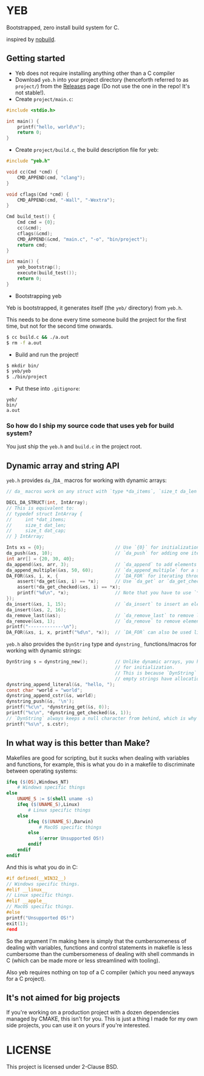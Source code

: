 # YEB

Bootstrapped, zero install build system for C.

inspired by [nobuild](https://github.com/tsoding/nobuild?tab=readme-ov-file).

## Getting started

- Yeb does not require installing anything other than a C compiler
- Download `yeb.h` into your project directory (henceforth referred to as `project/`) from the
[Releases](https://github.com/leslie255/yeb/releases) page (Do not use the one in the repo! It's not stable!).
- Create `project/main.c`:
```c
#include <stdio.h>

int main() {
    printf("hello, world\n");
    return 0;
}
```

- Create `project/build.c`, the build description file for yeb:
```c
#include "yeb.h"

void cc(Cmd *cmd) {
    CMD_APPEND(cmd, "clang");
}

void cflags(Cmd *cmd) {
    CMD_APPEND(cmd, "-Wall", "-Wextra");
}

Cmd build_test() {
    Cmd cmd = {0};
    cc(&cmd);
    cflags(&cmd);
    CMD_APPEND(&cmd, "main.c", "-o", "bin/project");
    return cmd;
}

int main() {
    yeb_bootstrap();
    execute(build_test());
    return 0;
}
```

- Bootstrapping yeb

Yeb is bootstrapped, it generates itself (the `yeb/` directory) from `yeb.h`.

This needs to be done every time someone build the project for the first time, but not for the second time onwards.

```bash
$ cc build.c && ./a.out
$ rm -f a.out
```

- Build and run the project!
```bash
$ mkdir bin/
$ yeb/yeb
$ ./bin/project
```

- Put these into `.gitignore`:
```
yeb/
bin/
a.out
```

### So how do I ship my source code that uses yeb for build system?

You just ship the `yeb.h` and `build.c` in the project root.

## Dynamic array and string API

`yeb.h` provides `da_`/`DA_` macros for working with dynamic arrays:

```c
// da_ macros work on any struct with `type *da_items`, `size_t da_len`, `size_t da_cap` fields:

DECL_DA_STRUCT(int, IntArray);
// This is equivalent to:
// typedef struct IntArray {
//     int *dat_items;
//     size_t dat_len;
//     size_t dat_cap;
// } IntArray;

Ints xs = {0};                          // Use `{0}` for initialization.
da_push(&xs, 10);                       // `da_push` for adding one item
int arr[] = {20, 30, 40};
da_append(&xs, arr, 3);                 // `da_append` to add elements from slice.
da_append_multiple(&xs, 50, 60);        // `da_append_multiple` for a shorthand of `da_append`.
DA_FOR(&xs, i, x, {                     // `DA_FOR` for iterating through elements.
    assert(*da_get(&xs, i) == *x);      // Use `da_get` or `da_get_checked` to get an element in array.
    assert(*da_get_checked(&xs, i) == *x);
    printf("%d\n", *x);                 // Note that you have to use `*x` to get an element from array in `DA_FOR`!
});
da_insert(&xs, 1, 15);                  // `da_insert` to insert an element.
da_insert(&xs, 2, 16);
da_remove_last(&xs);                    // `da_remove_last` to remove last item.
da_remove(&xs, 1);                      // `da_remove` to remove element at index.
printf("-------------\n");
DA_FOR(&xs, i, x, printf("%d\n", *x));  // `DA_FOR` can also be used like this for single expressions!
```

`yeb.h` also provides the `DynString` type and `dynstring_` functions/macros for working with dynamic strings:

```c
DynString s = dynstring_new();          // Unlike dynamic arrays, you have to use `dynstring_new` instead of `{0}`.
                                        // for initialization.
                                        // This is because `DynString` always keeps a null character at the end so even
                                        // empty strings have allocation.
dynstring_append_literal(&s, "hello, ");
const char *world = "world";
dynstring_append_cstr(&s, world);     
dynstring_push(&s, '\n');     
printf("%c\n", *dynstring_get(&s, 0));
printf("%c\n", *dynstring_get_checked(&s, 1));
// `DynString` always keeps a null character from behind, which is why you can just use `.cstr` for getting the C string.
printf("%s\n", s.cstr);
```

## In what way is this better than Make?

Makefiles are good for scripting, but it sucks when dealing with variables and functions, for example, this is what you
do in a makefile to discriminate between operating systems:

```makefile
ifeq ($(OS),Windows_NT)
    # Windows specific things
else
    UNAME_S := $(shell uname -s)
    ifeq ($(UNAME_S),Linux)
        # Linux specific things
    else
        ifeq ($(UNAME_S),Darwin)
            # MacOS specific things
        else
            $(error Unsupported OS!)
        endif
    endif
endif
```

And this is what you do in C:

```c
#if defined(__WIN32__)
// Windows specific things.
#elif __linux__
// Linux specific things.
#elif __apple__
// MacOS specific things.
#else
printf("Unsupported OS!")
exit(1);
#end
```

So the argument I'm making here is simply that the cumbersomeness of dealing with variables, functions and control
statements in makefile is less cumbersome than the cumbersomeness of dealing with shell commands in C (which can be
made more or less streamlined with tooling).

Also yeb requires nothing on top of a C compiler (which you need anyways for a C project).

## It's not aimed for big projects

If you're working on a production project with a dozen dependencies managed by CMAKE, this isn't for you. This is just
a thing I made for my own side projects, you can use it on yours if you're interested.

# LICENSE

This project is licensed under 2-Clause BSD.
